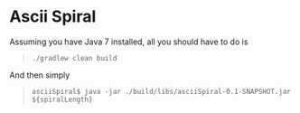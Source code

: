 Ascii Spiral
============
Assuming you have Java 7 installed, all you should have to do is
> `./gradlew clean build`

And then simply

> `asciiSpiral$ java -jar ./build/libs/asciiSpiral-0.1-SNAPSHOT.jar ${spiralLength}`

